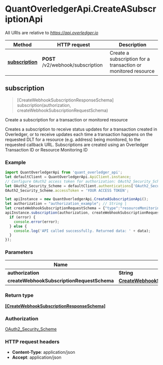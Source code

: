 # QuantOverledgerApi.CreateASubscriptionApi

All URIs are relative to *https://api.overledger.io*

Method | HTTP request | Description
------------- | ------------- | -------------
[**subscription**](CreateASubscriptionApi.md#subscription) | **POST** /v2/webhook/subscription | Create a subscription for a transaction or monitored resource 



## subscription

> [CreateWebhookSubscriptionResponseSchema] subscription(authorization, createWebhookSubscriptionRequestSchema)

Create a subscription for a transaction or monitored resource 

Creates a subscription to receive status updates for a transaction created in Overledger, or to receive updates each time a transaction happens on the requested DLT for a resource (e.g. address) being monitored, to the requested callback URL.  Subscriptions are created using an Overledger Transaction ID or Resource Monitoring ID

### Example

```javascript
import QuantOverledgerApi from 'quant_overledger_api';
let defaultClient = QuantOverledgerApi.ApiClient.instance;
// Configure OAuth2 access token for authorization: OAuth2_Security_Scheme
let OAuth2_Security_Scheme = defaultClient.authentications['OAuth2_Security_Scheme'];
OAuth2_Security_Scheme.accessToken = 'YOUR ACCESS TOKEN';

let apiInstance = new QuantOverledgerApi.CreateASubscriptionApi();
let authorization = "authorization_example"; // String | 
let createWebhookSubscriptionRequestSchema = {"type":"resourceMonitoringId","ids":["71633eb9-dcda-4a7d-a176-12ac0d0bb076"],"callbackUrl":"https://callbackurl/endpoint"}; // CreateWebhookSubscriptionRequestSchema | 
apiInstance.subscription(authorization, createWebhookSubscriptionRequestSchema, (error, data, response) => {
  if (error) {
    console.error(error);
  } else {
    console.log('API called successfully. Returned data: ' + data);
  }
});
```

### Parameters


Name | Type | Description  | Notes
------------- | ------------- | ------------- | -------------
 **authorization** | **String**|  | 
 **createWebhookSubscriptionRequestSchema** | [**CreateWebhookSubscriptionRequestSchema**](CreateWebhookSubscriptionRequestSchema.md)|  | 

### Return type

[**[CreateWebhookSubscriptionResponseSchema]**](CreateWebhookSubscriptionResponseSchema.md)

### Authorization

[OAuth2_Security_Scheme](../README.md#OAuth2_Security_Scheme)

### HTTP request headers

- **Content-Type**: application/json
- **Accept**: application/json

